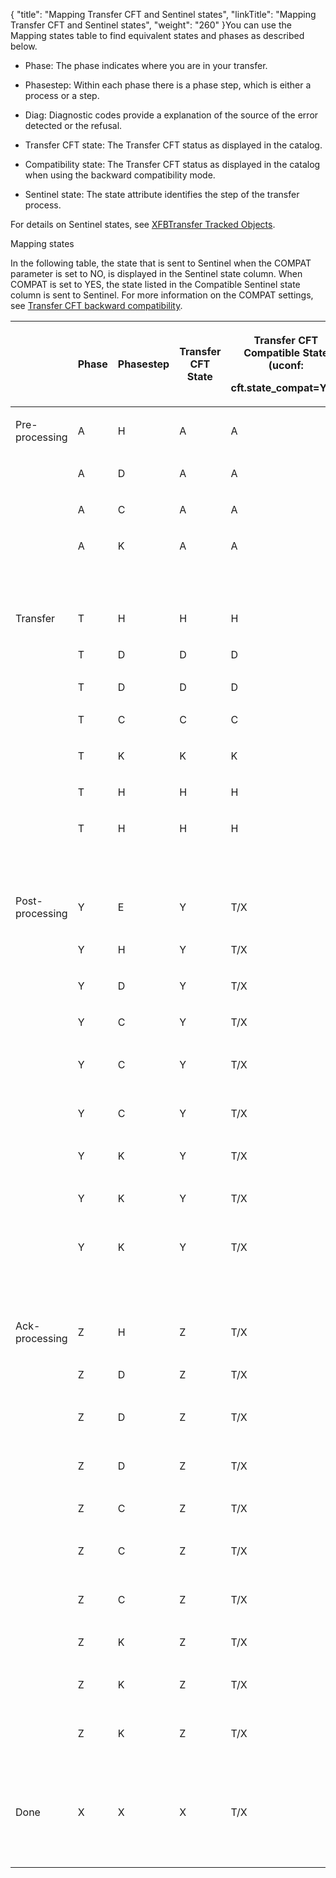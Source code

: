 {
    "title": "Mapping Transfer CFT and Sentinel states",
    "linkTitle": "Mapping Transfer CFT and Sentinel states",
    "weight": "260"
}You can use the Mapping states table to find equivalent states and phases as described below.

-   Phase: The phase indicates where you are in your transfer.
-   Phasestep: Within each phase there is a phase step, which is either a process or a step.
-   Diag: Diagnostic codes provide a explanation of the source of the error detected or the refusal.
-   Transfer CFT state: The Transfer CFT status as displayed in the catalog.
-   Compatibility state: The Transfer CFT status as displayed in the catalog when using the backward compatibility mode.
-   Sentinel state: The state attribute identifies the step of the transfer process.

For details on Sentinel states, see [XFBTransfer Tracked Objects](xfbtransfer.htm).

Mapping states

In the following table, the state that is sent to Sentinel when the COMPAT parameter is set to NO, is displayed in the Sentinel state column. When COMPAT is set to YES, the state listed in the Compatible Sentinel state column is sent to Sentinel. For more information on the COMPAT settings, see [Transfer CFT backward compatibility](../../../concepts/phase_and_phasestep/processing_compatability).

<table data-cellspacing="0">
<thead>
<tr class="header">
<th><p> </p></th>
<th><p>Phase</p></th>
<th><p>Phasestep</p></th>
<th><p>Transfer CFT State</p></th>
<th><p>Transfer CFT Compatible State (uconf:</p>
<p>cft.state_compat=Yes)</p></th>
<th><p>Diagi</p></th>
<th><p>Acked</p></th>
<th><p>Sentinel</p>
<p>State</p></th>
<th><p>Compatible Sentinel State (uconf:</p>
<p>cft.state_compat=Yes)</p></th>
</tr>
</thead>
<tbody>
<tr class="odd">
<td><p>Pre-processing</p></td>
<td><p>A</p></td>
<td><p>H</p></td>
<td><p>A</p></td>
<td><p>A</p></td>
<td><p>0</p></td>
<td><p> </p></td>
<td><p>PRE_PROC</p></td>
<td><p>AVAILABLE</p></td>
</tr>
<tr class="even">
<td><p> </p></td>
<td><p>A</p></td>
<td><p>D</p></td>
<td><p>A</p></td>
<td><p>A</p></td>
<td><p> </p></td>
<td><p> </p></td>
<td><p>PRE_PROC</p></td>
<td><p>TO_EXECUTE</p></td>
</tr>
<tr class="odd">
<td><p> </p></td>
<td><p>A</p></td>
<td><p>C</p></td>
<td><p>A</p></td>
<td><p>A</p></td>
<td><p> </p></td>
<td><p> </p></td>
<td><p>PRE_PROC</p></td>
<td><p>TO_EXECUTE</p></td>
</tr>
<tr class="even">
<td><p> </p></td>
<td><p>A</p></td>
<td><p>K</p></td>
<td><p>A</p></td>
<td><p>A</p></td>
<td><p>121</p></td>
<td><p> </p></td>
<td><p>PRE_PROC_ABORT</p></td>
<td><p>CANCELED</p></td>
</tr>
<tr class="odd">
<td><p> </p></td>
<td><p> </p></td>
<td><p> </p></td>
<td><p> </p></td>
<td><p> </p></td>
<td><p> </p></td>
<td><p> </p></td>
<td><p> </p></td>
<td><p> </p></td>
</tr>
<tr class="even">
<td><p>Transfer</p></td>
<td><p>T</p></td>
<td><p>H</p></td>
<td><p>H</p></td>
<td><p>H</p></td>
<td><p>0</p></td>
<td><p> </p></td>
<td><p>AVAILABLE</p></td>
<td><p>AVAILABLE</p></td>
</tr>
<tr class="odd">
<td><p> </p></td>
<td><p>T</p></td>
<td><p>D</p></td>
<td><p>D</p></td>
<td><p>D</p></td>
<td><p> </p></td>
<td><p> </p></td>
<td><p>TO_EXECUTE</p></td>
<td><p>TO_EXECUTE</p></td>
</tr>
<tr class="even">
<td> </td>
<td>T</td>
<td>D</td>
<td>D</td>
<td>D</td>
<td>NOT = 0</td>
<td> </td>
<td>INTERRUPTED</td>
<td>INTERRUPTED</td>
</tr>
<tr class="odd">
<td><p> </p></td>
<td><p>T</p></td>
<td><p>C</p></td>
<td><p>C</p></td>
<td><p>C</p></td>
<td><p> </p></td>
<td><p> </p></td>
<td><p>SENDING/RECEIVING</p></td>
<td><p>SENDING/RECEIVING</p></td>
</tr>
<tr class="even">
<td><p> </p></td>
<td><p>T</p></td>
<td><p>K</p></td>
<td><p>K</p></td>
<td><p>K</p></td>
<td><p> </p></td>
<td><p> </p></td>
<td><p>CANCELED</p></td>
<td><p>CANCELED</p></td>
</tr>
<tr class="odd">
<td><p> </p></td>
<td><p>T</p></td>
<td><p>H</p></td>
<td><p>H</p></td>
<td><p>H</p></td>
<td><p>121</p></td>
<td><p> </p></td>
<td><p>SUSPENDED</p></td>
<td><p>SUSPENDED</p></td>
</tr>
<tr class="even">
<td><p> </p></td>
<td><p>T</p></td>
<td><p>H</p></td>
<td><p>H</p></td>
<td><p>H</p></td>
<td><p>621</p></td>
<td><p> </p></td>
<td><p>INTERRUPTED</p></td>
<td><p>INTERRUPTED</p></td>
</tr>
<tr class="odd">
<td><p> </p></td>
<td><p> </p></td>
<td><p> </p></td>
<td><p> </p></td>
<td><p> </p></td>
<td><p> </p></td>
<td><p> </p></td>
<td><p> </p></td>
<td><p> </p></td>
</tr>
<tr class="even">
<td><p>Post-processing</p></td>
<td><p>Y</p></td>
<td><p>E</p></td>
<td><p>Y</p></td>
<td><p>T/X</p></td>
<td><p> </p></td>
<td><p> </p></td>
<td><p>POST_PROC</p></td>
<td><p>SENT/RECEIVED</p></td>
</tr>
<tr class="odd">
<td><p> </p></td>
<td><p>Y</p></td>
<td><p>H</p></td>
<td><p>Y</p></td>
<td><p>T/X</p></td>
<td><p> </p></td>
<td><p> </p></td>
<td><p>POST_PROC</p></td>
<td><p>SENT/RECEIVED</p></td>
</tr>
<tr class="even">
<td><p> </p></td>
<td><p>Y</p></td>
<td><p>D</p></td>
<td><p>Y</p></td>
<td><p>T/X</p></td>
<td><p> </p></td>
<td><p> </p></td>
<td><p>POST_PROC</p></td>
<td><p>SENT/RECEIVED</p></td>
</tr>
<tr class="odd">
<td><p> </p></td>
<td><p>Y</p></td>
<td><p>C</p></td>
<td><p>Y</p></td>
<td><p>T/X</p></td>
<td><p> </p></td>
<td><p> </p></td>
<td><p>POST_PROC</p></td>
<td><p>SENT/RECEIVED</p></td>
</tr>
<tr class="even">
<td><p> </p></td>
<td><p>Y</p></td>
<td><p>C</p></td>
<td><p>Y</p></td>
<td><p>T/X</p></td>
<td><p> </p></td>
<td><p>A</p></td>
<td><p>POST_PROC</p></td>
<td><p>ENDED-TO-ACK/ACKED</p></td>
</tr>
<tr class="odd">
<td><p> </p></td>
<td><p>Y</p></td>
<td><p>C</p></td>
<td><p>Y</p></td>
<td><p>T/X</p></td>
<td><p> </p></td>
<td><p>N</p></td>
<td><p>POST_PROC</p></td>
<td><p>ENDED-TO-NACK/NACKED</p></td>
</tr>
<tr class="even">
<td><p> </p></td>
<td><p>Y</p></td>
<td><p>K</p></td>
<td><p>Y</p></td>
<td><p>T/X</p></td>
<td><p> </p></td>
<td><p> </p></td>
<td><p>POST_PROC_ABORT</p></td>
<td><p>SENT/RECEIVED</p></td>
</tr>
<tr class="odd">
<td><p> </p></td>
<td><p>Y</p></td>
<td><p>K</p></td>
<td><p>Y</p></td>
<td><p>T/X</p></td>
<td><p> </p></td>
<td><p>A</p></td>
<td><p>POST_PROC_ABORT</p></td>
<td><p>ENDED-TO-ACK/ACKED</p></td>
</tr>
<tr class="even">
<td><p> </p></td>
<td><p>Y</p></td>
<td><p>K</p></td>
<td><p>Y</p></td>
<td><p>T/X</p></td>
<td><p> </p></td>
<td><p>N</p></td>
<td><p>POST_PROC_ABORT</p></td>
<td><p>ENDED-TO-NACK/NACKED</p></td>
</tr>
<tr class="odd">
<td><p> </p></td>
<td><p> </p></td>
<td><p> </p></td>
<td><p> </p></td>
<td><p> </p></td>
<td><p> </p></td>
<td><p> </p></td>
<td><p> </p></td>
<td><p> </p></td>
</tr>
<tr class="even">
<td><p>Ack-processing</p></td>
<td><p>Z</p></td>
<td><p>H</p></td>
<td><p>Z</p></td>
<td><p>T/X</p></td>
<td><p> </p></td>
<td><p> </p></td>
<td><p>ACK_EXPECTED</p></td>
<td><p>SENT/RECEIVED</p></td>
</tr>
<tr class="odd">
<td><p> </p></td>
<td><p>Z</p></td>
<td><p>D</p></td>
<td><p>Z</p></td>
<td><p>T/X</p></td>
<td><p> </p></td>
<td><p> </p></td>
<td><p>POST_PROC_ACK</p></td>
<td><p>SENT/RECEIVED</p></td>
</tr>
<tr class="even">
<td><p> </p></td>
<td><p>Z</p></td>
<td><p>D</p></td>
<td><p>Z</p></td>
<td><p>T/X</p></td>
<td><p> </p></td>
<td><p>A</p></td>
<td><p>ENDED-TO-ACK/ACKED</p></td>
<td><p>ENDED-TO-ACK/ACKED</p></td>
</tr>
<tr class="odd">
<td><p> </p></td>
<td><p>Z</p></td>
<td><p>D</p></td>
<td><p>Z</p></td>
<td><p>T/X</p></td>
<td><p> </p></td>
<td><p>N</p></td>
<td><p>ENDED-TO-NACK/NACKED</p></td>
<td><p>ENDED-TO-NACK/NACKED</p></td>
</tr>
<tr class="even">
<td><p> </p></td>
<td><p>Z</p></td>
<td><p>C</p></td>
<td><p>Z</p></td>
<td><p>T/X</p></td>
<td><p> </p></td>
<td><p> </p></td>
<td><p>POST_PROC_ACK</p></td>
<td><p>SENT/RECEIVED</p></td>
</tr>
<tr class="odd">
<td><p> </p></td>
<td><p>Z</p></td>
<td><p>C</p></td>
<td><p>Z</p></td>
<td><p>T/X</p></td>
<td><p> </p></td>
<td><p>A</p></td>
<td><p>POST_PROC_ACK</p></td>
<td><p>ENDED-TO-ACK/ACKED</p></td>
</tr>
<tr class="even">
<td><p> </p></td>
<td><p>Z</p></td>
<td><p>C</p></td>
<td><p>Z</p></td>
<td><p>T/X</p></td>
<td><p> </p></td>
<td><p>N</p></td>
<td><p>POST_PROC_ACK</p></td>
<td><p>ENDED-TO-NACK/NACKED</p></td>
</tr>
<tr class="odd">
<td><p> </p></td>
<td><p>Z</p></td>
<td><p>K</p></td>
<td><p>Z</p></td>
<td><p>T/X</p></td>
<td><p> </p></td>
<td><p> </p></td>
<td><p>POST_PROC_ACK_ABORT</p></td>
<td><p>SENT/RECEIVED</p></td>
</tr>
<tr class="even">
<td><p> </p></td>
<td><p>Z</p></td>
<td><p>K</p></td>
<td><p>Z</p></td>
<td><p>T/X</p></td>
<td><p> </p></td>
<td><p>A</p></td>
<td><p>POST_PROC_ACK_ABORT</p></td>
<td><p>ENDED-TO-ACK/ACKED</p></td>
</tr>
<tr class="odd">
<td><p> </p></td>
<td><p>Z</p></td>
<td><p>K</p></td>
<td><p>Z</p></td>
<td><p>T/X</p></td>
<td><p> </p></td>
<td><p>N</p></td>
<td><p>POST_PROC_ACK_ABORT</p></td>
<td><p>ENDED-TO-NACK/NACKED</p></td>
</tr>
<tr class="even">
<td><p> </p></td>
<td><p> </p></td>
<td><p> </p></td>
<td><p> </p></td>
<td><p> </p></td>
<td><p> </p></td>
<td><p> </p></td>
<td><p> </p></td>
<td><p> </p></td>
</tr>
<tr class="odd">
<td><p>Done</p></td>
<td><p>X</p></td>
<td><p>X</p></td>
<td><p>X</p></td>
<td><p>T/X</p></td>
<td><p> </p></td>
<td><p> </p></td>
<td><p>COMPLETED</p></td>
<td><p>CONSUMED</p></td>
</tr>
<tr class="even">
<td><p> </p></td>
<td><p> </p></td>
<td><p> </p></td>
<td><p> </p></td>
<td><p> </p></td>
<td><p> </p></td>
<td><p> </p></td>
<td><p> </p></td>
<td><p> </p></td>
</tr>
</tbody>
</table>
